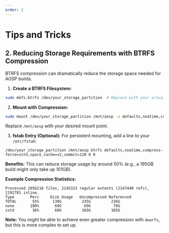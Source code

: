 ```yaml
---
order: 2
---
```

# Tips and Tricks

## 2. Reducing Storage Requirements with BTRFS Compression

BTRFS compression can dramatically reduce the storage space needed for AOSP builds.

1.  **Create a BTRFS Filesystem:**

```bash
sudo mkfs.btrfs /dev/your_storage_partition  # Replace with your actual partition
```

2.  **Mount with Compression:**

```bash
sudo mount /dev/your_storage_partition /mnt/aosp -o defaults,noatime,compress-force=zstd,space_cache=v2,commit=120
```
Replace `/mnt/aosp` with your desired mount point.

3.  **fstab Entry (Optional):**  For persistent mounting, add a line to your `/etc/fstab`:

```
/dev/your_storage_partition /mnt/aosp btrfs defaults,noatime,compress-force=zstd,space_cache=v2,commit=120 0 0
```

**Benefits:** This can reduce storage usage by around 50% (e.g., a 195GB build might only take up 101GB).

**Example Compression Statistics:**
```
Processed 2056218 files, 2145323 regular extents (2147448 refs), 1192781 inline.
Type       Perc     Disk Usage   Uncompressed Referenced
TOTAL       55%      130G         235G         236G
none       100%       69G          69G          70G
zstd        36%       60G         165G         165G
```
**Note:** You *might* be able to achieve even greater compression with `dwarfs`, but this is more complex to set up.
